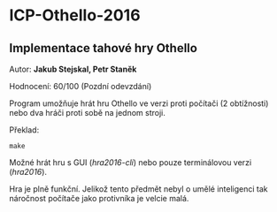 # ICP-Othello-2016

## Implementace tahové hry Othello

Autor: **Jakub Stejskal, Petr Staněk**

Hodnocení: 60/100 (Pozdní odevzdání)

Program umožňuje hrát hru Othello ve verzi proti počítači (2 obtížnosti) nebo dva hráči proti sobě na jednom stroji.

Překlad:

```make ```

Možné hrát hru s GUI (*hra2016-cli*) nebo pouze terminálovou verzi (*hra2016*).

Hra je plně funkční. Jelikož tento předmět nebyl o umělé inteligenci tak náročnost počítače jako protivníka je velcie malá.
